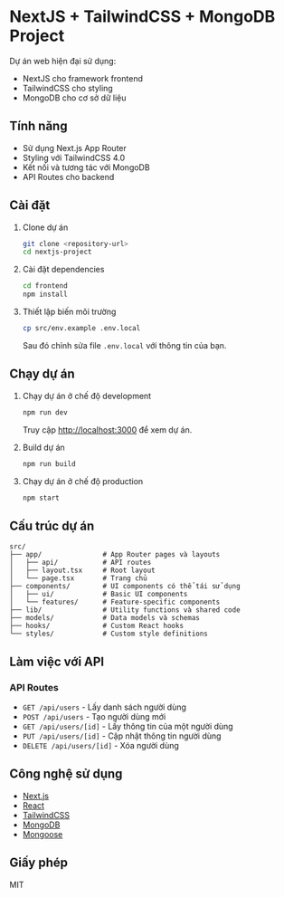 # NextJS + TailwindCSS + MongoDB Project

Dự án web hiện đại sử dụng:
- NextJS cho framework frontend
- TailwindCSS cho styling
- MongoDB cho cơ sở dữ liệu

## Tính năng

- Sử dụng Next.js App Router
- Styling với TailwindCSS 4.0
- Kết nối và tương tác với MongoDB
- API Routes cho backend

## Cài đặt

1. Clone dự án
   ```bash
   git clone <repository-url>
   cd nextjs-project
   ```

2. Cài đặt dependencies
   ```bash
   cd frontend
   npm install
   ```

3. Thiết lập biến môi trường
   ```bash
   cp src/env.example .env.local
   ```
   Sau đó chỉnh sửa file `.env.local` với thông tin của bạn.

## Chạy dự án

1. Chạy dự án ở chế độ development
   ```bash
   npm run dev
   ```
   
   Truy cập [http://localhost:3000](http://localhost:3000) để xem dự án.

2. Build dự án
   ```bash
   npm run build
   ```

3. Chạy dự án ở chế độ production
   ```bash
   npm start
   ```

## Cấu trúc dự án

```
src/
├── app/               # App Router pages và layouts
│   ├── api/           # API routes
│   ├── layout.tsx     # Root layout
│   └── page.tsx       # Trang chủ
├── components/        # UI components có thể tái sử dụng
│   ├── ui/            # Basic UI components
│   └── features/      # Feature-specific components
├── lib/               # Utility functions và shared code
├── models/            # Data models và schemas
├── hooks/             # Custom React hooks
└── styles/            # Custom style definitions
```

## Làm việc với API

### API Routes

- `GET /api/users` - Lấy danh sách người dùng
- `POST /api/users` - Tạo người dùng mới
- `GET /api/users/[id]` - Lấy thông tin của một người dùng
- `PUT /api/users/[id]` - Cập nhật thông tin người dùng
- `DELETE /api/users/[id]` - Xóa người dùng

## Công nghệ sử dụng

- [Next.js](https://nextjs.org/)
- [React](https://reactjs.org/)
- [TailwindCSS](https://tailwindcss.com/)
- [MongoDB](https://www.mongodb.com/)
- [Mongoose](https://mongoosejs.com/)

## Giấy phép

MIT
